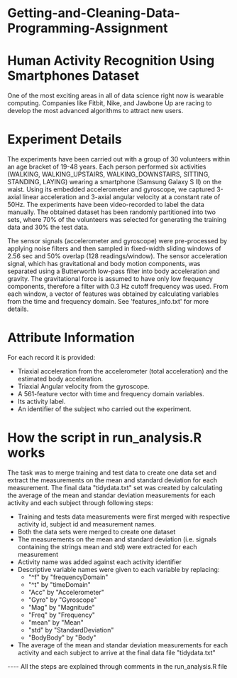 # Getting-and-Cleaning-Data-Programming-Assignment

Human Activity Recognition Using Smartphones Dataset
==================================================================
One of the most exciting areas in all of data science right now is wearable computing. Companies like Fitbit, Nike, and Jawbone Up are racing to develop the most advanced algorithms to attract new users.

Experiment Details
==================================================================
The experiments have been carried out with a group of 30 volunteers within an age bracket of 19-48 years. Each person performed six activities (WALKING, WALKING_UPSTAIRS, WALKING_DOWNSTAIRS, SITTING, STANDING, LAYING) wearing a smartphone (Samsung Galaxy S II) on the waist. Using its embedded accelerometer and gyroscope, we captured 3-axial linear acceleration and 3-axial angular velocity at a constant rate of 50Hz. The experiments have been video-recorded to label the data manually. The obtained dataset has been randomly partitioned into two sets, where 70% of the volunteers was selected for generating the training data and 30% the test data. 

The sensor signals (accelerometer and gyroscope) were pre-processed by applying noise filters and then sampled in fixed-width sliding windows of 2.56 sec and 50% overlap (128 readings/window). The sensor acceleration signal, which has gravitational and body motion components, was separated using a Butterworth low-pass filter into body acceleration and gravity. The gravitational force is assumed to have only low frequency components, therefore a filter with 0.3 Hz cutoff frequency was used. From each window, a vector of features was obtained by calculating variables from the time and frequency domain. See 'features_info.txt' for more details. 

Attribute Information
==================================================================
For each record it is provided:
- Triaxial acceleration from the accelerometer (total acceleration) and the estimated body acceleration.
- Triaxial Angular velocity from the gyroscope. 
- A 561-feature vector with time and frequency domain variables. 
- Its activity label. 
- An identifier of the subject who carried out the experiment.

How the script in run_analysis.R works
==================================================================
The task was to merge training and test data to create one data set and extract the measurements on the mean and standard deviation for each measurement. The final data "tidydata.txt" set was created by calculating the average of the mean and standar deviation measurements for each activity and each subject through following steps:

- Training and tests data measurements were first merged with respective activity id, subject id and measurement names.
- Both the data sets were merged to create one dataset
- The measurements on the mean and standard deviation (i.e. signals containing the strings mean and std) were extracted for each measurement
- Activity name was added against each activity identifier
- Descriptive variable names were given to each variable by replacing:
   -  "^f" by "frequencyDomain"
    - "^t" by "timeDomain"
    - "Acc" by "Accelerometer"
    - "Gyro" by "Gyroscope"
    - "Mag" by "Magnitude"
    - "Freq" by "Frequency"
    - "mean" by "Mean"
    - "std" by "StandardDeviation"
    - "BodyBody" by "Body"
- The average of the mean and standar deviation measurements for each activity and each subject to arrive at the final data file "tidydata.txt"

---- All the steps are explained through comments in the run_analysis.R file
